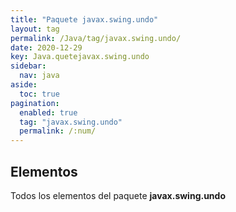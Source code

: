 ```yaml
---
title: "Paquete javax.swing.undo"
layout: tag
permalink: /Java/tag/javax.swing.undo/
date: 2020-12-29
key: Java.quetejavax.swing.undo
sidebar: 
  nav: java
aside: 
  toc: true
pagination: 
  enabled: true
  tag: "javax.swing.undo"
  permalink: /:num/
---
```


<h2>Elementos</h2>
Todos los elementos del paquete <strong>javax.swing.undo</strong>
